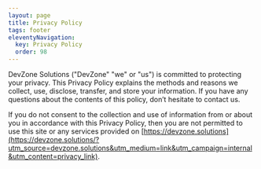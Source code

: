 ```yaml
---
layout: page
title: Privacy Policy
tags: footer
eleventyNavigation:
  key: Privacy Policy
  order: 98
---
```


DevZone Solutions ("DevZone" "we" or "us") is committed to protecting your privacy. This Privacy Policy explains the methods and reasons we collect, use, disclose, transfer, and store your information. If you have any questions about the contents of this policy, don’t hesitate to contact us.

If you do not consent to the collection and use of information from or about you in accordance with this Privacy Policy, then you are not permitted to use this site or any services provided on [https://devzone.solutions](https://devzone.solutions/?utm_source=devzone.solutions&utm_medium=link&utm_campaign=internal&utm_content=privacy_link).
